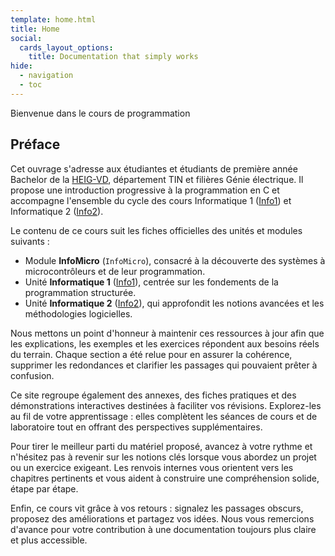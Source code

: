 ```yaml
---
template: home.html
title: Home
social:
  cards_layout_options:
    title: Documentation that simply works
hide:
  - navigation
  - toc
---
```


Bienvenue dans le cours de programmation

## Préface

Cet ouvrage s'adresse aux étudiantes et étudiants de première année Bachelor de la [HEIG-VD](http://heig-vd.ch), département TIN et filières Génie électrique. Il propose une introduction progressive à la programmation en C et accompagne l'ensemble du cycle des cours Informatique&nbsp;1 ([Info1](#info1)) et Informatique&nbsp;2 ([Info2](#info2)).

Le contenu de ce cours suit les fiches officielles des unités et modules suivants :

- Module **InfoMicro** (`InfoMicro`), consacré à la découverte des systèmes à microcontrôleurs et de leur programmation.
- Unité **Informatique 1** ([Info1](#info1)), centrée sur les fondements de la programmation structurée.
- Unité **Informatique 2** ([Info2](#info2)), qui approfondit les notions avancées et les méthodologies logicielles.

Nous mettons un point d'honneur à maintenir ces ressources à jour afin que les explications, les exemples et les exercices répondent aux besoins réels du terrain. Chaque section a été relue pour en assurer la cohérence, supprimer les redondances et clarifier les passages qui pouvaient prêter à confusion.

Ce site regroupe également des annexes, des fiches pratiques et des démonstrations interactives destinées à faciliter vos révisions. Explorez-les au fil de votre apprentissage : elles complètent les séances de cours et de laboratoire tout en offrant des perspectives supplémentaires.

Pour tirer le meilleur parti du matériel proposé, avancez à votre rythme et n'hésitez pas à revenir sur les notions clés lorsque
vous abordez un projet ou un exercice exigeant. Les renvois internes vous orientent vers les chapitres pertinents et vous aident
à construire une compréhension solide, étape par étape.

Enfin, ce cours vit grâce à vos retours : signalez les passages obscurs, proposez des améliorations et partagez vos idées. Nous
vous remercions d'avance pour votre contribution à une documentation toujours plus claire et plus accessible.
